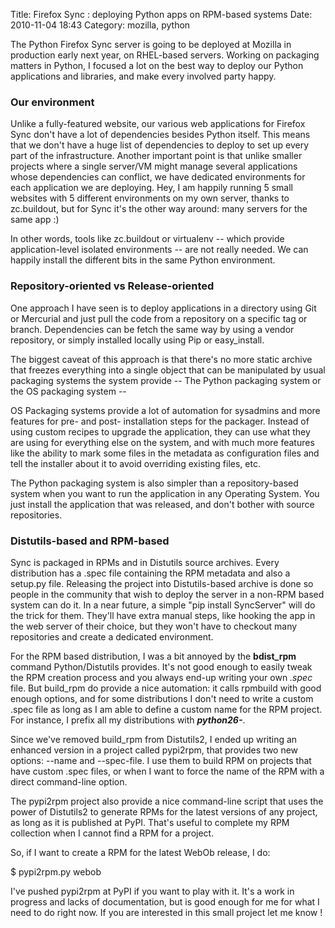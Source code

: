 Title: Firefox Sync : deploying Python apps on RPM-based systems
Date: 2010-11-04 18:43
Category: mozilla, python

The Python Firefox Sync server is going to be deployed at Mozilla in
production early next year, on RHEL-based servers. Working on packaging
matters in Python, I focused a lot on the best way to deploy our Python
applications and libraries, and make every involved party happy.   
### Our environment

  
Unlike a fully-featured website, our various web applications for
Firefox Sync don't have a lot of dependencies besides Python itself.
This means that we don't have a huge list of dependencies to deploy to
set up every part of the infrastructure. Another important point is that
unlike smaller projects where a single server/VM might manage several
applications whose dependencies can conflict, we have dedicated
environments for each application we are deploying. Hey, I am happily
running 5 small websites with 5 different environments on my own server,
thanks to zc.buildout, but for Sync it's the other way around: many
servers for the same app :)   
  
In other words, tools like zc.buildout or virtualenv -- which provide
application-level isolated environments -- are not really needed. We can
happily install the different bits in the same Python environment.   
### Repository-oriented vs Release-oriented

  
One approach I have seen is to deploy applications in a directory using
Git or Mercurial and just pull the code from a repository on a specific
tag or branch. Dependencies can be fetch the same way by using a vendor
repository, or simply installed locally using Pip or easy\_install.   
  
The biggest caveat of this approach is that there's no more static
archive that freezes everything into a single object that can be
manipulated by usual packaging systems the system provide -- The Python
packaging system or the OS packaging system --   
  
OS Packaging systems provide a lot of automation for sysadmins and more
features for pre- and post- installation steps for the packager. Instead
of using custom recipes to upgrade the application, they can use what
they are using for everything else on the system, and with much more
features like the ability to mark some files in the metadata as
configuration files and tell the installer about it to avoid overriding
existing files, etc.   
  
The Python packaging system is also simpler than a repository-based
system when you want to run the application in any Operating System. You
just install the application that was released, and don't bother with
source repositories.   
### Distutils-based and RPM-based

  
Sync is packaged in RPMs and in Distutils source archives. Every
distribution has a .spec file containing the RPM metadata and also a
setup.py file. Releasing the project into Distutils-based archive is
done so people in the community that wish to deploy the server in a
non-RPM based system can do it. In a near future, a simple "pip install
SyncServer" will do the trick for them. They'll have extra manual steps,
like hooking the app in the web server of their choice, but they won't
have to checkout many repositories and create a dedicated environment.   
  
For the RPM based distribution, I was a bit annoyed by the
**bdist\_rpm** command Python/Distutils provides. It's not good enough
to easily tweak the RPM creation process and you always end-up writing
your own *.spec* file. But build\_rpm do provide a nice automation: it
calls rpmbuild with good enough options, and for some distributions I
don't need to write a custom .spec file as long as I am able to define a
custom name for the RPM project. For instance, I prefix all my
distributions with ***python26-***.   
  
Since we've removed build\_rpm from Distutils2, I ended up writing an
enhanced version in a project called pypi2rpm, that provides two new
options: --name and --spec-file. I use them to build RPM on projects
that have custom .spec files, or when I want to force the name of the
RPM with a direct command-line option.   
  
The pypi2rpm project also provide a nice command-line script that uses
the power of Distutils2 to generate RPMs for the latest versions of any
project, as long as it is published at PyPI. That's useful to complete
my RPM collection when I cannot find a RPM for a project.   
  
So, if I want to create a RPM for the latest WebOb release, I do:   
  
$ pypi2rpm.py webob   
  
I've pushed pypi2rpm at PyPI if you want to play with it. It's a work
in progress and lacks of documentation, but is good enough for me for
what I need to do right now. If you are interested in this small project
let me know !
